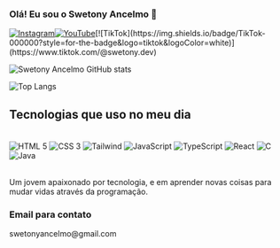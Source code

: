 ### Olá! Eu sou o Swetony Ancelmo 🤙

[![Instagram](https://img.shields.io/badge/Instagram-E4405F?style=for-the-badge&logo=instagram&logoColor=white)](https://www.instagram.com/swetony_/)[![YouTube](https://img.shields.io/badge/YouTube-FF0000?style=for-the-badge&logo=youtube&logoColor=white)](https://www.youtube.com/@swetony_)[![TikTok](https://img.shields.io/badge/TikTok-000000?style=for-the-badge&logo=tiktok&logoColor=white)](https://www.tiktok.com/@swetony.dev)

![Swetony Ancelmo GitHub stats](https://github-readme-stats.vercel.app/api?username=swetonyancelmo&show_icons=true&theme=dracula)

![Top Langs](https://github-readme-stats.vercel.app/api/top-langs/?username=swetonyancelmo&hide=javascript,html)

## Tecnologias que uso no meu dia

<div style= "display: inline_block"><br/>
    <img align="center" alt="HTML 5" src="https://img.shields.io/badge/HTML5-E34F26?style=for-the-badge&logo=html5&logoColor=white"/>
    <img align="center" alt="CSS 3" src="https://img.shields.io/badge/CSS3-1572B6?style=for-the-badge&logo=css3&logoColor=white"/>
    <img align="center" alt="Tailwind" src="https://img.shields.io/badge/Tailwind_CSS-38B2AC?style=for-the-badge&logo=tailwind-css&logoColor=white"/>
    <img align="center" alt="JavaScript" src="https://img.shields.io/badge/JavaScript-F7DF1E?style=for-the-badge&logo=javascript&logoColor=black"/>
    <img align="center" alt="TypeScript" src="https://img.shields.io/badge/TypeScript-007ACC?style=for-the-badge&logo=typescript&logoColor=white"/>
    <img align="center" alt="React" src="https://img.shields.io/badge/React-20232A?style=for-the-badge&logo=react&logoColor=61DAFB"/>
    <img align="center" alt="C" src="https://img.shields.io/badge/C-00599C?style=for-the-badge&logo=c&logoColor=white"/>
    <img align="center" alt="Java" src="https://img.shields.io/badge/Java-ED8B00?style=for-the-badge&logo=openjdk&logoColor=white"/>
</div><br/>

Um jovem apaixonado por tecnologia, e em aprender novas coisas para mudar vidas através da programação.

### Email para contato
<p>swetonyancelmo@gmail.com<p/>
